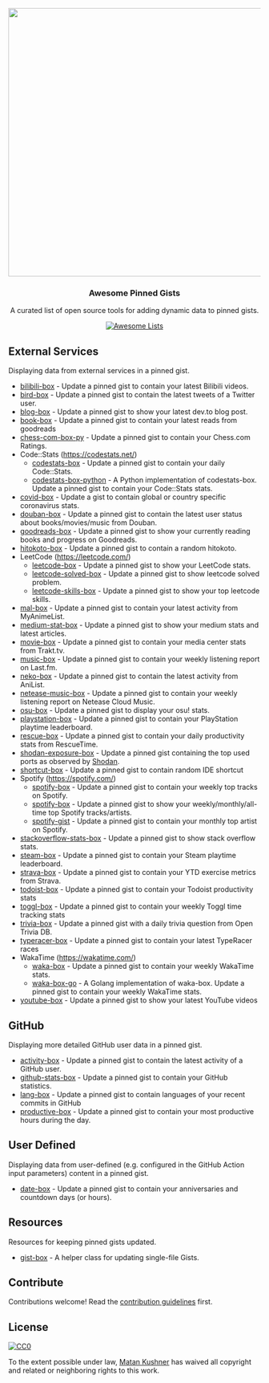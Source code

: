 <div class="github-widget" data-repo="matchai/awesome-pinned-gists"></div>
<p align="center">
  <img src="https://user-images.githubusercontent.com/4658208/57482610-14f64480-7273-11e9-862e-80d9fe332311.png" width="535">
  <h3 align="center">Awesome Pinned Gists</h3>
  <p align="center">A curated list of open source tools for adding dynamic data to pinned gists.<p>
  <p align="center">
    <a href="https://awesome.re"><img src="https://awesome.re/badge.svg" alt="Awesome Lists"></a>
  </p>
</p>



## External Services

Displaying data from external services in a pinned gist.

- [bilibili-box](https://github.com/KeJunMao/bilibili-box) - Update a pinned gist to contain your latest Bilibili videos.
- [bird-box](https://github.com/matchai/bird-box) - Update a pinned gist to contain the latest tweets of a Twitter user.
- [blog-box](https://github.com/Aveek-Saha/blog-box) - Update a pinned gist to show your latest dev.to blog post.
- [book-box](https://github.com/amorriscode/book-box) - Update a pinned gist to contain your latest reads from goodreads
- [chess-com-box-py](https://github.com/sciencepal/chess-com-box-py) - Update a pinned gist to contain your Chess.com Ratings.
- Code::Stats (https://codestats.net/)
    - [codestats-box](https://github.com/Ancientwood/codestats-box) - Update a pinned gist to contain your daily Code::Stats.
    - [codestats-box-python](https://github.com/aksh1618/codestats-box-python) - A Python implementation of codestats-box. Update a pinned gist to contain your Code::Stats stats.
- [covid-box](https://github.com/puf17640/covid-box) - Update a gist to contain global or country specific coronavirus stats.
- [douban-box](https://github.com/CodeDaraW/douban-box) - Update a pinned gist to contain the latest user status about books/movies/music from Douban.
- [goodreads-box](https://github.com/mdluo/goodreads-box) - Update a pinned gist to show your currently reading books and progress on Goodreads.
- [hitokoto-box](https://github.com/greenhandatsjtu/hitokoto-box) - Update a pinned gist to contain a random hitokoto.
- LeetCode (https://leetcode.com/)
    - [leetcode-box](https://github.com/puiiyuen/leetcode-box) - Update a pinned gist to show your LeetCode stats.
    - [leetcode-solved-box](https://github.com/Pudding124/leetcode-solved-box) - Update a pinned gist to show leetcode solved problem.
    - [leetcode-skills-box](https://github.com/tbeachill/leetcode-skills-box) - Update a pinned gist to show your top leetcode skills.
- [mal-box](https://github.com/jckli/mal-box) - Update a pinned gist to contain your latest activity from MyAnimeList.
- [medium-stat-box](https://github.com/kylemocode/medium-stat-box) - Update a pinned gist to show your medium stats and latest articles.
- [movie-box](https://github.com/LuisAlejandro/movie-box) - Update a pinned gist to contain your media center stats from Trakt.tv.
- [music-box](https://github.com/jacc/music-box) - Update a pinned gist to contain your weekly listening report on Last.fm.
- [neko-box](https://github.com/RangerDigital/neko-box) - Update a pinned gist to contain the latest activity from AniList.
- [netease-music-box](https://github.com/Leecason/netease-music-box) - Update a pinned gist to contain your weekly listening report on Netease Cloud Music.
- [osu-box](https://github.com/AiverAiva/osu-box) - Update a pinned gist to display your osu! stats.
- [playstation-box](https://github.com/Swilder-M/playstation-box) - Update a pinned gist to contain your PlayStation playtime leaderboard.
- [rescue-box](https://github.com/joshghent/rescue-box) - Update a pinned gist to contain your daily productivity stats from RescueTime.
- [shodan-exposure-box](https://github.com/ChrisCarini/shodan-exposure-box) - Update a pinned gist containing the top used ports as observed by [Shodan](https://www.shodan.io/).
- [shortcut-box](https://github.com/artemnovichkov/shortcut-box) - Update a pinned gist to contain random IDE shortcut
- Spotify (https://spotify.com/)
    - [spotify-box](https://github.com/izayl/spotify-box) - Update a pinned gist to contain your weekly top tracks on Spotify.
    - [spotify-box](https://github.com/Aveek-Saha/spotify-box) - Update a pinned gist to show your weekly/monthly/all-time top Spotify tracks/artists.
    - [spotify-gist](https://github.com/mporracindie/spotify-gist) - Update a pinned gist to contain your monthly top artist on Spotify.
- [stackoverflow-stats-box](https://github.com/Pudding124/stackoverflow-stats-box) - Update a pinned gist to show stack overflow stats.
- [steam-box](https://github.com/YouEclipse/steam-box) - Update a pinned gist to contain your Steam playtime leaderboard.
- [strava-box](https://github.com/JohnPhamous/strava-box) - Update a pinned gist to contain your YTD exercise metrics from Strava.
- [todoist-box](https://github.com/joshghent/todoist-box) - Update a pinned gist to contain your Todoist productivity stats
- [toggl-box](https://github.com/tobimori/toggl-box) - Update a pinned gist to contain your weekly Toggl time tracking stats
- [trivia-box](https://github.com/ChrisCarini/trivia-box) - Update a pinned gist with a daily trivia question from Open Trivia DB.
- [typeracer-box](https://github.com/tobimori/typeracer-box) - Update a pinned gist to contain your latest TypeRacer races
- WakaTime (https://wakatime.com/)
    - [waka-box](https://github.com/matchai/waka-box) - Update a pinned gist to contain your weekly WakaTime stats.
    - [waka-box-go](https://github.com/YouEclipse/waka-box-go) - A Golang implementation of waka-box. Update a pinned gist to contain your weekly WakaTime stats.
- [youtube-box](https://github.com/SinaKhalili/youtube-box) - Update a pinned gist to show your latest YouTube videos

## GitHub

Displaying more detailed GitHub user data in a pinned gist.

- [activity-box](https://github.com/JasonEtco/activity-box) - Update a pinned gist to contain the latest activity of a GitHub user.
- [github-stats-box](https://github.com/bokub/github-stats-box) - Update a pinned gist to contain your GitHub statistics.
- [lang-box](https://github.com/inokawa/lang-box) - Update a pinned gist to contain languages of your recent commits in GitHub
- [productive-box](https://github.com/maxam2017/productive-box) - Update a pinned gist to contain your most productive hours during the day.

## User Defined

Displaying data from user-defined (e.g. configured in the GitHub Action input parameters) content in a pinned gist.

- [date-box](https://github.com/kf-liu/date-box) - Update a pinned gist to contain your anniversaries and countdown days (or hours).

## Resources

Resources for keeping pinned gists updated.

- [gist-box](https://github.com/JasonEtco/gist-box) - A helper class for updating single-file Gists.

## Contribute

Contributions welcome! Read the [contribution guidelines](https://github.com/matchai/awesome-pinned-gists/blob/master/contributing.md) first.

## License

[![CC0](https://mirrors.creativecommons.org/presskit/buttons/88x31/svg/cc-zero.svg)](https://creativecommons.org/publicdomain/zero/1.0)

To the extent possible under law, [Matan Kushner](https://github.com/matchai) has waived all copyright and
related or neighboring rights to this work.
